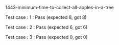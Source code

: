 
1443-minimum-time-to-collect-all-apples-in-a-tree


Test case : 1 : Pass
 (expected 8, got 8)



Test case : 2 : Pass
 (expected 6, got 6)



Test case : 3 : Pass
 (expected 0, got 0)


